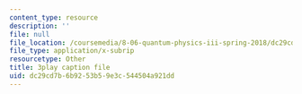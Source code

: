 ```yaml
---
content_type: resource
description: ''
file: null
file_location: /coursemedia/8-06-quantum-physics-iii-spring-2018/dc29cd7b6b9253b59e3c544504a921dd_VaBMK5JSz2I.vtt
file_type: application/x-subrip
resourcetype: Other
title: 3play caption file
uid: dc29cd7b-6b92-53b5-9e3c-544504a921dd
---
```

